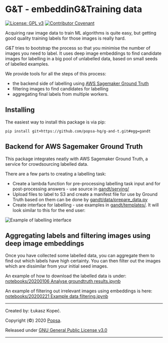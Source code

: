 # G&T - embeddinG&Training data

[![License: GPL v3](https://img.shields.io/badge/License-GPLv3-blue.svg)](https://www.gnu.org/licenses/gpl-3.0)
[![Contributor Covenant](https://img.shields.io/badge/Contributor%20Covenant-v2.0%20adopted-ff69b4.svg)](code_of_conduct.md)

Acquiring raw image data to train ML algorithms is quite easy, but getting good
quality training labels for those images is really hard.

_G&T_ tries to bootstrap the process so that you minimise the number of images
you need to label. It uses deep image embeddings to find candidate images for
labelling in a big pool of unlabelled data, based on small seeds of labelled
examples.

We provide tools for all the steps of this process:
- the backend side of labelling using
[AWS Sagemaker Ground Truth](https://aws.amazon.com/sagemaker/groundtruth/)
- filtering images to find candidates for labelling
- aggregating final labels from multiple workers.

## Installing

The easiest way to install this package is via pip:

```
pip install git+https://github.com/popsa-hq/g-and-t.git#egg=gandt
```

## Backend for AWS Sagemaker Ground Truth

This package integrates neatly with AWS Sagemaker Ground Truth, a service for
crowdsourcing labelled data. 

There are a few parts to creating a labelling task:

- Create a lambda function for pre-processing labelling task input and for
post-processing answers - use source in [gandt/serving/](gandt/serving/)
- Upload files to label to S3 and create a manifest file for use by Ground Truth
based on them can be done by [gandt/data/prepare_data.py](gandt/data/prepare_data.py)
- Create interface for labelling - use examples in [gandt/templates/](gandt/templates/). It will
look similar to this for the end user: 

![Example of labelling interface](docs/labelling-interface.png)

## Aggregating labels and filtering images using deep image embeddings

Once you have collected some labelled data, you can aggregate them to find out
which labels have high certainty. You can then filter out the images which
are dissimilar from your initial seed images.

An example of how to download the labelled data is under:
[notebooks/20200106 Analyse groundtruth results.ipynb](notebooks/20200106%20Analyse%20groundtruth%20results.ipynb)

An example of filtering out irrelevant images using embeddings is here:
[notebooks/20200221 Example data filtering.ipynb](notebooks/20200221%20Example%20data%20filtering.ipynb)

---
Created by: Łukasz Kopeć.

Copyright (©) 2020 [Popsa](https://popsa.com).

Released under
[GNU General Public License v3.0](https://choosealicense.com/licenses/gpl-3.0/)

---
